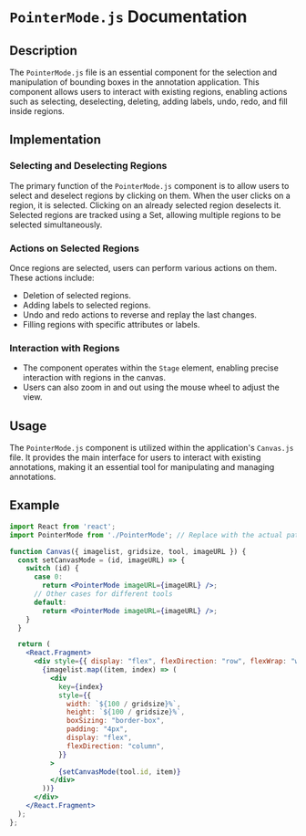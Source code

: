 # `PointerMode.js` Documentation

## Description

The `PointerMode.js` file is an essential component for the selection and manipulation of bounding boxes in the annotation application. This component allows users to interact with existing regions, enabling actions such as selecting, deselecting, deleting, adding labels, undo, redo, and fill inside regions.

## Implementation

### Selecting and Deselecting Regions

The primary function of the `PointerMode.js` component is to allow users to select and deselect regions by clicking on them. When the user clicks on a region, it is selected. Clicking on an already selected region deselects it. Selected regions are tracked using a Set, allowing multiple regions to be selected simultaneously.

### Actions on Selected Regions

Once regions are selected, users can perform various actions on them. These actions include:
- Deletion of selected regions.
- Adding labels to selected regions.
- Undo and redo actions to reverse and replay the last changes.
- Filling regions with specific attributes or labels.

### Interaction with Regions

- The component operates within the `Stage` element, enabling precise interaction with regions in the canvas.
- Users can also zoom in and out using the mouse wheel to adjust the view.

## Usage

The `PointerMode.js` component is utilized within the application's `Canvas.js` file. It provides the main interface for users to interact with existing annotations, making it an essential tool for manipulating and managing annotations.

## Example

```jsx
import React from 'react';
import PointerMode from './PointerMode'; // Replace with the actual path to your PointerMode.js file

function Canvas({ imagelist, gridsize, tool, imageURL }) {
  const setCanvasMode = (id, imageURL) => {
    switch (id) {
      case 0:
        return <PointerMode imageURL={imageURL} />;
      // Other cases for different tools
      default:
        return <PointerMode imageURL={imageURL} />;
    }
  }

  return (
    <React.Fragment>
      <div style={{ display: "flex", flexDirection: "row", flexWrap: "wrap" }}>
        {imagelist.map((item, index) => (
          <div
            key={index}
            style={{
              width: `${100 / gridsize}%`,
              height: `${100 / gridsize}%`,
              boxSizing: "border-box",
              padding: "4px",
              display: "flex",
              flexDirection: "column",
            }}
          >
            {setCanvasMode(tool.id, item)}
          </div>
        ))}
      </div>
    </React.Fragment>
  );
};
